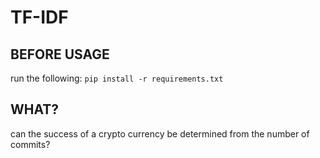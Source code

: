 # TF-IDF

## BEFORE USAGE

run the following:
`pip install -r requirements.txt`


## WHAT?

can the success of a crypto currency be determined from the number of commits?